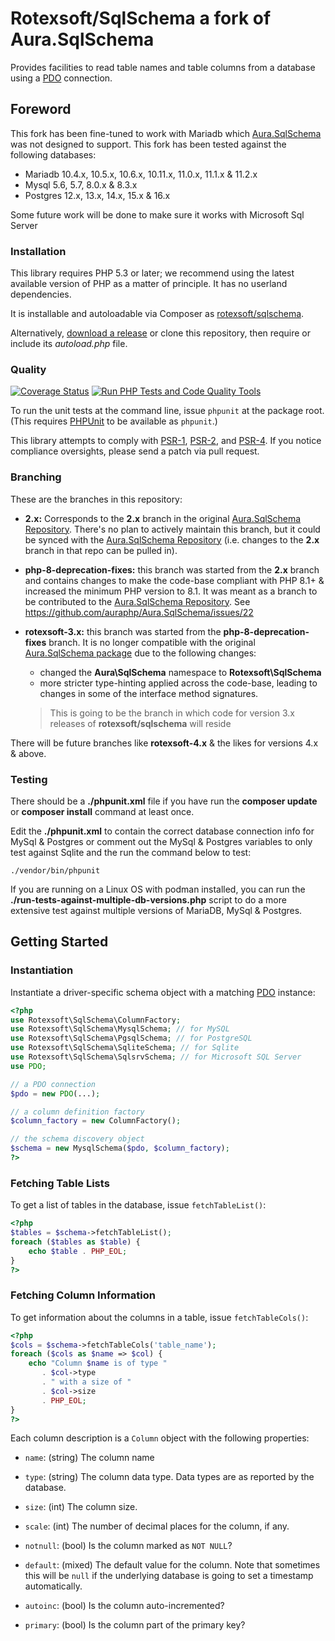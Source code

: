 # Rotexsoft/SqlSchema a fork of Aura.SqlSchema

Provides facilities to read table names and table columns from a database
using a [PDO](http://php.net/PDO) connection.

## Foreword

This fork has been fine-tuned to work with Mariadb which [Aura.SqlSchema](https://github.com/auraphp/Aura.SqlSchema) was not designed to support.
This fork has been tested against the following databases:
- Mariadb 10.4.x, 10.5.x, 10.6.x, 10.11.x, 11.0.x, 11.1.x & 11.2.x
- Mysql 5.6, 5.7, 8.0.x & 8.3.x 
- Postgres 12.x, 13.x, 14.x, 15.x & 16.x

Some future work will be done to make sure it works with Microsoft Sql Server

### Installation

This library requires PHP 5.3 or later; we recommend using the latest available version of PHP as a matter of principle. It has no userland dependencies.

It is installable and autoloadable via Composer as [rotexsoft/sqlschema](https://packagist.org/packages/rotexsoft/sqlschema).

Alternatively, [download a release](https://github.com/rotexdegba/Aura.SqlSchema/releases) or clone this repository, then require or include its _autoload.php_ file.

### Quality

[![Coverage Status](https://coveralls.io/repos/github/rotexdegba/Aura.SqlSchema/badge.svg?branch=rotexsoft-3.x)](https://coveralls.io/github/rotexdegba/Aura.SqlSchema?branch=rotexsoft-3.x)
[![Run PHP Tests and Code Quality Tools](https://github.com/rotexdegba/Aura.SqlSchema/actions/workflows/php.yml/badge.svg)](https://github.com/rotexdegba/Aura.SqlSchema/actions/workflows/php.yml)

To run the unit tests at the command line, issue `phpunit` at the package root. (This requires [PHPUnit][] to be available as `phpunit`.)

[PHPUnit]: http://phpunit.de/manual/

This library attempts to comply with [PSR-1][], [PSR-2][], and [PSR-4][]. If
you notice compliance oversights, please send a patch via pull request.

[PSR-1]: https://github.com/php-fig/fig-standards/blob/master/accepted/PSR-1-basic-coding-standard.md
[PSR-2]: https://github.com/php-fig/fig-standards/blob/master/accepted/PSR-2-coding-style-guide.md
[PSR-4]: https://github.com/php-fig/fig-standards/blob/master/accepted/PSR-4-autoloader.md

### Branching

These are the branches in this repository:

- **2.x:** Corresponds to the **2.x** branch in the original [Aura.SqlSchema Repository](https://github.com/auraphp/Aura.SqlSchema). There's no plan to actively maintain this branch, but it could be synced with the [Aura.SqlSchema Repository](https://github.com/auraphp/Aura.SqlSchema) (i.e. changes to the **2.x** branch in that repo can be pulled in).


- **php-8-deprecation-fixes:** this branch was started from the **2.x** branch and contains changes to make the code-base compliant with PHP 8.1+ & increased the minimum PHP version to 8.1. It was meant as a branch to be contributed to the [Aura.SqlSchema Repository](https://github.com/auraphp/Aura.SqlSchema). See https://github.com/auraphp/Aura.SqlSchema/issues/22


- **rotexsoft-3.x:** this branch was started from the **php-8-deprecation-fixes** branch. It is no longer compatible with the original [Aura.SqlSchema package](https://github.com/auraphp/Aura.SqlSchema) due to the following changes:
  - changed the **Aura\SqlSchema** namespace to **Rotexsoft\SqlSchema**
  - more stricter type-hinting applied across the code-base, leading to changes in some of the interface method signatures.
  >This is going to be the branch in which code for version 3.x releases of **rotexsoft/sqlschema** will reside


There will be future branches like **rotexsoft-4.x** & the likes for versions 4.x & above.

### Testing

There should be a **./phpunit.xml** file if you have run the **composer update** or **composer install** command at least once.

Edit the **./phpunit.xml** to contain the correct database connection info for MySql & Postgres or comment out the MySql & Postgres variables to only test against Sqlite and the run the command below to test:

```
./vendor/bin/phpunit
```

If you are running on a Linux OS with podman installed, you can run the **./run-tests-against-multiple-db-versions.php** script to do a more extensive test against multiple versions of MariaDB, MySql & Postgres.

## Getting Started

### Instantiation

Instantiate a driver-specific schema object with a matching
[PDO](http://php.net/PDO) instance:

```php
<?php
use Rotexsoft\SqlSchema\ColumnFactory;
use Rotexsoft\SqlSchema\MysqlSchema; // for MySQL
use Rotexsoft\SqlSchema\PgsqlSchema; // for PostgreSQL
use Rotexsoft\SqlSchema\SqliteSchema; // for Sqlite
use Rotexsoft\SqlSchema\SqlsrvSchema; // for Microsoft SQL Server
use PDO;

// a PDO connection
$pdo = new PDO(...);

// a column definition factory
$column_factory = new ColumnFactory();

// the schema discovery object
$schema = new MysqlSchema($pdo, $column_factory);
?>
```

### Fetching Table Lists

To get a list of tables in the database, issue `fetchTableList()`:

```php
<?php
$tables = $schema->fetchTableList();
foreach ($tables as $table) {
    echo $table . PHP_EOL;
}
?>
```

### Fetching Column Information

To get information about the columns in a table, issue `fetchTableCols()`:

```php
<?php
$cols = $schema->fetchTableCols('table_name');
foreach ($cols as $name => $col) {
    echo "Column $name is of type "
       . $col->type
       . " with a size of "
       . $col->size
       . PHP_EOL;
}
?>
```

Each column description is a `Column` object with the following properties:

- `name`: (string) The column name

- `type`: (string) The column data type.  Data types are as reported by the database.

- `size`: (int) The column size.

- `scale`: (int) The number of decimal places for the column, if any.

- `notnull`: (bool) Is the column marked as `NOT NULL`?

- `default`: (mixed) The default value for the column. Note that sometimes
  this will be `null` if the underlying database is going to set a timestamp
  automatically.

- `autoinc`: (bool) Is the column auto-incremented?

- `primary`: (bool) Is the column part of the primary key?

